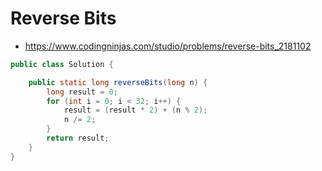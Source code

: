 # Reverse Bits

- https://www.codingninjas.com/studio/problems/reverse-bits_2181102

```java
public class Solution {

	public static long reverseBits(long n) {
		long result = 0;
		for (int i = 0; i < 32; i++) {
			result = (result * 2) + (n % 2);
			n /= 2;
		}
		return result;
	}
}
```
